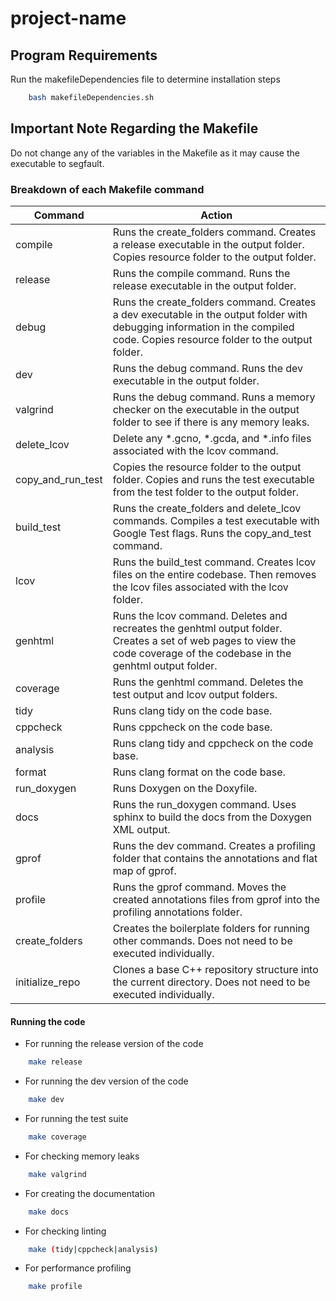 # project-name

## Program Requirements

Run the makefileDependencies file to determine installation steps

```bash
    bash makefileDependencies.sh
```

## Important Note Regarding the Makefile

Do not change any of the variables in the Makefile as it may cause the executable to segfault.

### Breakdown of each Makefile command

| Command                    | Action           |
| -------                    | -----------      |
| compile                    | Runs the create_folders command. Creates a release executable in the output folder. Copies resource folder to the output folder. |
| release                    | Runs the compile command. Runs the release executable in the output folder. |
| debug                      | Runs the create_folders command. Creates a dev executable in the output folder with debugging information in the compiled code. Copies resource folder to the output folder. |
| dev                        | Runs the debug command. Runs the dev executable in the output folder. |
| valgrind                   | Runs the debug command. Runs a memory checker on the executable in the output folder to see if there is any memory leaks. |
| delete_lcov                | Delete any \*.gcno, \*.gcda, and \*.info files associated with the lcov command. |
| copy_and_run_test          | Copies the resource folder to the output folder. Copies and runs the test executable from the test folder to the output folder. |
| build_test                 | Runs the create_folders and delete_lcov commands. Compiles a test executable with Google Test flags. Runs the copy_and_test command. |
| lcov                       | Runs the build_test command. Creates lcov files on the entire codebase. Then removes the lcov files associated with the lcov folder. |
| genhtml                    | Runs the lcov command. Deletes and recreates the genhtml output folder. Creates a set of web pages to view the code coverage of the codebase in the genhtml output folder. |
| coverage                   | Runs the genhtml command. Deletes the test output and lcov output folders. |
| tidy                       | Runs clang tidy on the code base. |
| cppcheck                   | Runs cppcheck on the code base. |
| analysis                   | Runs clang tidy and cppcheck on the code base. |
| format                     | Runs clang format on the code base. |
| run_doxygen                | Runs Doxygen on the Doxyfile. |
| docs                       | Runs the run_doxygen command. Uses sphinx to build the docs from the Doxygen XML output. |
| gprof                      | Runs the dev command. Creates a profiling folder that contains the annotations and flat map of gprof.                    |
| profile                    | Runs the gprof command. Moves the created annotations files from gprof into the profiling annotations folder.                    |
| create_folders             | Creates the boilerplate folders for running other commands. Does not need to be executed individually. |
| initialize_repo            | Clones a base C++ repository structure into the current directory. Does not need to be executed individually. |

#### Running the code

- For running the release version of the code

```bash
    make release
```

- For running the dev version of the code

```bash
    make dev
```

- For running the test suite

```bash
    make coverage
```

- For checking memory leaks

```bash
    make valgrind
```

- For creating the documentation

```bash
    make docs
```

- For checking linting

```bash
    make (tidy|cppcheck|analysis)
```

- For performance profiling

```bash
    make profile
```
